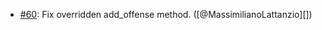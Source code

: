 * [#60](https://github.com/solidusio/rubocop-solidus/issues/60): Fix overridden add_offense method. ([@MassimilianoLattanzio][])
